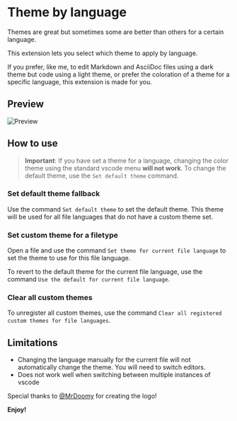 # Theme by language

Themes are great but sometimes some are better than others for a certain language.

This extension lets you select which theme to apply by language.

If you prefer, like me, to edit Markdown and AsciiDoc files using a dark theme but code using a light theme, or prefer the coloration of a theme for a specific language, this extension is made for you.

## Preview

![Preview](https://github.com/jsaulou/vscode-theme-by-language/raw/HEAD/images/preview.gif)

## How to use

> **Important**: If you have set a theme for a language, changing the color theme using the standard vscode menu **will not work**. To change the default theme, use the `Set default theme` command.

### Set default theme fallback

Use the command `Set default theme` to set the default theme.
This theme will be used for all file languages that do not have a custom theme set.

### Set custom theme for a filetype

Open a file and use the command `Set theme for current file language` to set the theme to use for this file language.

To revert to the default theme for the current file language, use the command `Use the default for current file language`.

### Clear all custom themes

To unregister all custom themes, use the command `Clear all registered custom themes for file languages`.

## Limitations

- Changing the language manually for the current file will not automatically change the theme. You will need to switch editors.
- Does not work well when switching between multiple instances of vscode

Special thanks to [@MrDoomy](https://github.com/MrDoomy) for creating the logo!

**Enjoy!**